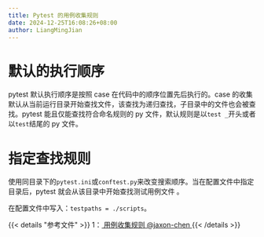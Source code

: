 ```yaml
---
title: Pytest 的用例收集规则
date: 2024-12-25T16:08:26+08:00
author: LiangMingJian
---
```


# 默认的执行顺序

pytest 默认执行顺序是按照 case 在代码中的顺序位置先后执行的。case 的收集默认从当前运行目录开始查找文件，该查找为递归查找，子目录中的文件也会被查找。pytest 能且仅能查找符合命名规则的 py 文件，默认规则是以`test _`开头或者以`test`结尾的 py 文件。

# 指定查找规则

使用同目录下的`pytest.ini`或`conftest.py`来改变搜索顺序。当在配置文件中指定目录后，pytest 就会从该目录中开始查找测试用例文件 。

在配置文件中写入：`testpaths = ./scripts`。

{{< details "参考文件" >}} 
1：[ 用例收集规则 @jaxon-chen ](https://www.cnblogs.com/jaxon-chen/p/13204625.html)
{{< /details >}}
